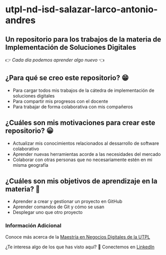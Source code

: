 # utpl-nd-isd-salazar-larco-antonio-andres
## Un repositorio para los trabajos de la materia de Implementación de Soluciones Digitales

:point_right: _Cada día podemos aprender algo nuevo_ :point_left:

## ¿Para qué se creo este repositorio? :grin:
- Para cargar todos mis trabajos de la cátedra de implementación de soluciones digitales
- Para compartir mis progresos con el docente
- Para trabajar de forma colaborativa con mis compañeros

## ¿Cuáles son mis motivaciones para crear este repositorio? :grinning:
+ Actualizar mis conocimientos relacionados al dessarrollo de software colaborativo
+ Aprender nuevas herramientas acorde a las necesidades del mercado
+ Colaborar con otras personas que no necesariamente estén en mi misma geografía

## ¿Cuáles son mis objetivos de aprendizaje en la materia? :grimacing:
* Aprender a crear y gestionar un proyecto en GitHub
* Aprender comandos de Git y cómo se usan
* Desplegar uno que otro proyecto


### Información Adicional
Conoce más acerca de la [Maestría en Negocios Digitales de la UTPL](https://www.edes.utpl.edu.ec/maestria-en-negocios-digitales/)

¿Te interesa algo de los que has visto aquí? :information_desk_person: Conectemos en [LinkedIn](https://www.linkedin.com/in/aasalazar/)
